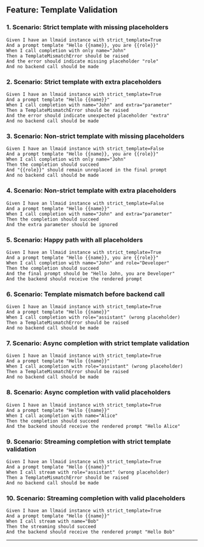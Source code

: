 
## Feature: Template Validation

### 1. Scenario: Strict template with missing placeholders
    Given I have an llmaid instance with strict_template=True
    And a prompt template "Hello {{name}}, you are {{role}}"
    When I call completion with only name="John"
    Then a TemplateMismatchError should be raised
    And the error should indicate missing placeholder "role"
    And no backend call should be made

### 2. Scenario: Strict template with extra placeholders
    Given I have an llmaid instance with strict_template=True
    And a prompt template "Hello {{name}}"
    When I call completion with name="John" and extra="parameter"
    Then a TemplateMismatchError should be raised
    And the error should indicate unexpected placeholder "extra"
    And no backend call should be made

### 3. Scenario: Non-strict template with missing placeholders
    Given I have an llmaid instance with strict_template=False
    And a prompt template "Hello {{name}}, you are {{role}}"
    When I call completion with only name="John"
    Then the completion should succeed
    And "{{role}}" should remain unreplaced in the final prompt
    And no backend call should be made

### 4. Scenario: Non-strict template with extra placeholders
    Given I have an llmaid instance with strict_template=False
    And a prompt template "Hello {{name}}"
    When I call completion with name="John" and extra="parameter"
    Then the completion should succeed
    And the extra parameter should be ignored

### 5. Scenario: Happy path with all placeholders
    Given I have an llmaid instance with strict_template=True
    And a prompt template "Hello {{name}}, you are {{role}}"
    When I call completion with name="John" and role="Developer"
    Then the completion should succeed
    And the final prompt should be "Hello John, you are Developer"
    And the backend should receive the rendered prompt

### 6. Scenario: Template mismatch before backend call
    Given I have an llmaid instance with strict_template=True
    And a prompt template "Hello {{name}}"
    When I call completion with role="assistant" (wrong placeholder)
    Then a TemplateMismatchError should be raised
    And no backend call should be made

### 7. Scenario: Async completion with strict template validation
    Given I have an llmaid instance with strict_template=True
    And a prompt template "Hello {{name}}"
    When I call acompletion with role="assistant" (wrong placeholder)
    Then a TemplateMismatchError should be raised
    And no backend call should be made

### 8. Scenario: Async completion with valid placeholders
    Given I have an llmaid instance with strict_template=True
    And a prompt template "Hello {{name}}"
    When I call acompletion with name="Alice"
    Then the completion should succeed
    And the backend should receive the rendered prompt "Hello Alice"

### 9. Scenario: Streaming completion with strict template validation
    Given I have an llmaid instance with strict_template=True
    And a prompt template "Hello {{name}}"
    When I call stream with role="assistant" (wrong placeholder)
    Then a TemplateMismatchError should be raised
    And no backend call should be made

### 10. Scenario: Streaming completion with valid placeholders
    Given I have an llmaid instance with strict_template=True
    And a prompt template "Hello {{name}}"
    When I call stream with name="Bob"
    Then the streaming should succeed
    And the backend should receive the rendered prompt "Hello Bob"

---

